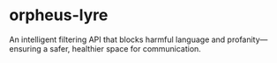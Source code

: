 # orpheus-lyre
An intelligent filtering API that blocks harmful language and profanity—ensuring a safer, healthier space for communication.
